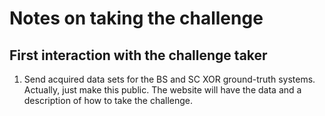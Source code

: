 # Notes on taking the challenge

## First interaction with the challenge taker

1. Send acquired data sets for the BS and SC XOR ground-truth systems. Actually, just make this public. The website will have
   the data and a description of how to take the challenge.



